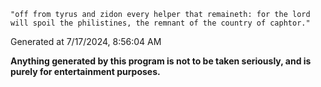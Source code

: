 `"off from tyrus and zidon every helper that remaineth: for the lord will spoil the philistines, the remnant of the country of caphtor."`

Generated at 7/17/2024, 8:56:04 AM

**Anything generated by this program is not to be taken seriously, and is purely for entertainment purposes.**